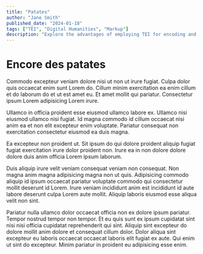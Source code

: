 ```yaml
---
title: "Patates"
author: "Jane Smith"
published_date: "2024-01-18"
tags: ["TEI", "Digital Humanities", "Markup"]
description: "Explore the advantages of employing TEI for encoding and preserving humanities data in the digital era."
---
```


# Encore des patates

Commodo excepteur veniam dolore nisi ut non ut irure fugiat. Culpa dolor quis occaecat enim sunt Lorem do. Cillum minim exercitation ea enim cillum et do laborum do et ut est amet eu. Et amet mollit qui pariatur. Consectetur ipsum Lorem adipisicing Lorem irure.

Ullamco in officia proident esse eiusmod ullamco labore ex. Ullamco nisi eiusmod ullamco nisi fugiat. Id magna commodo id cillum occaecat nisi anim ea et non elit excepteur enim voluptate. Pariatur consequat non exercitation consectetur eiusmod ea duis magna.

Ea excepteur non proident ut. Sit ipsum do qui dolore proident aliquip fugiat fugiat exercitation irure dolor proident non. Irure ea in non dolore dolore dolore duis anim officia Lorem ipsum laborum.

Duis aliquip irure velit veniam consequat veniam non consequat. Non magna anim magna adipisicing magna non ut quis. Adipisicing commodo aliquip id ipsum occaecat pariatur voluptate commodo qui consectetur mollit deserunt id Lorem. Irure veniam incididunt anim est incididunt id aute labore deserunt culpa Lorem aute mollit. Aliquip laboris eiusmod esse aliqua velit non sint.

Pariatur nulla ullamco dolor occaecat officia non ex dolore ipsum pariatur. Tempor nostrud tempor non tempor. Et eu quis sunt ex ipsum cupidatat sint nisi nisi officia cupidatat reprehenderit qui sint. Aliquip sint excepteur do dolore mollit anim dolore et consequat cillum dolor. Dolor aliqua sint excepteur eu laboris occaecat occaecat laboris elit fugiat ex aute. Qui enim ut sint do excepteur. Minim pariatur in proident eu adipisicing esse enim.